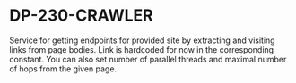 # DP-230-CRAWLER

Service for getting endpoints for provided site by extracting and visiting links from page bodies. 
Link is hardcoded for now in the corresponding constant.
You can also set number of parallel threads and maximal number of hops from the given page.

